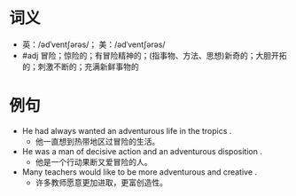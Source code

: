 # 词义
- 英：/ədˈventʃərəs/； 美：/ədˈventʃərəs/
- #adj 冒险；惊险的；有冒险精神的；(指事物、方法、思想)新奇的；大胆开拓的；刺激不断的；充满新鲜事物的
# 例句
- He had always wanted an adventurous life in the tropics .
	- 他一直想到热带地区过冒险的生活。
- He was a man of decisive action and an adventurous disposition .
	- 他是一个行动果断又爱冒险的人。
- Many teachers would like to be more adventurous and creative .
	- 许多教师愿意更加进取，更富创造性。
